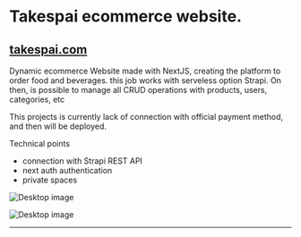 # Takespai ecommerce website.

## [takespai.com](takespai.com)


Dynamic ecommerce Website made with NextJS, creating the platform to order food and beverages.
this job works with serveless option Strapi.
On then, is possible to manage all CRUD operations with products, users, categories, etc

This projects is currently lack of connection with official payment method, and then will be deployed.

Technical points

- connection with Strapi REST API
- next auth authentication
- private spaces


<div className="flex flex-col justify-between gap-8 max-h-24 my-2">

  ![Desktop image](/img/takespai.png "Home page")

  ![Desktop image](/img/takespai2.png "Home page")

</div>

---
